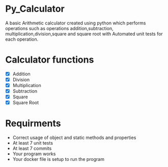 # **Py_Calculator**

A basic Arithmetic calculator created using python which performs operations such as operations addition,subtraction, multiplication,division,square and square root with Automated unit tests for each operation.


# Calculator functions

- [X] Addition
- [X] Division
- [X] Multiplication
- [X] Subtraction
- [X] Square
- [x] Square Root

# Requirments

* Correct usage of object and static methods and properties
* At least 7 unit tests
* At least 7 commits
* Your program works
* Your docker file is setup to run the program
